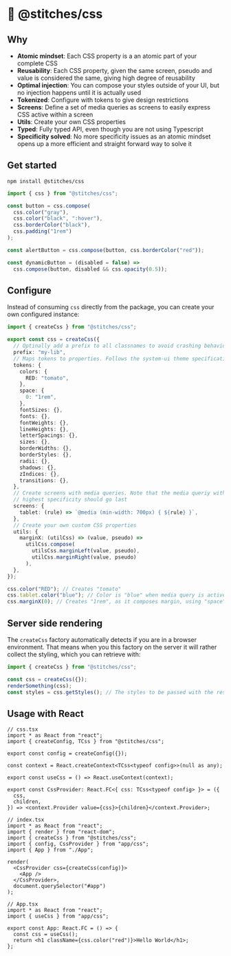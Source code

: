 # :thread: @stitches/css

## Why

- **Atomic mindset**: Each CSS property is a an atomic part of your complete CSS
- **Reusability**: Each CSS property, given the same screen, pseudo and value is considered the same, giving high degree of reusability
- **Optimal injection**: You can compose your styles outside of your UI, but no injection happens until it is actually used
- **Tokenized**: Configure with tokens to give design restrictions
- **Screens**: Define a set of media queries as screens to easily express CSS active within a screen
- **Utils**: Create your own CSS properties
- **Typed**: Fully typed API, even though you are not using Typescript
- **Specificity solved**: No more specificity issues as an atomic mindset opens up a more efficient and straight forward way to solve it

## Get started

`npm install @stitches/css`

```ts
import { css } from "@stitches/css";

const button = css.compose(
  css.color("gray"),
  css.color("black", ":hover"),
  css.borderColor("black"),
  css.padding("1rem")
);

const alertButton = css.compose(button, css.borderColor("red"));

const dynamicButton = (disabled = false) =>
  css.compose(button, disabled && css.opacity(0.5));
```

## Configure

Instead of consuming `css` directly from the package, you can create your own configured instance:

```ts
import { createCss } from "@stitches/css";

export const css = createCss({
  // Optinally add a prefix to all classnames to avoid crashing behaviour
  prefix: "my-lib",
  // Maps tokens to properties. Follows the system-ui theme specification: https://system-ui.com/theme
  tokens: {
    colors: {
      RED: "tomato",
    },
    space: {
      0: "1rem",
    },
    fontSizes: {},
    fonts: {},
    fontWeights: {},
    lineHeights: {},
    letterSpacings: {},
    sizes: {},
    borderWidths: {},
    borderStyles: {},
    radii: {},
    shadows: {},
    zIndices: {},
    transitions: {},
  },
  // Create screens with media queries. Note that the media queriy with the
  // highest specificity should go last
  screens: {
    tablet: (rule) => `@media (min-width: 700px) { ${rule} }`,
  },
  // Create your own custom CSS properties
  utils: {
    marginX: (utilCss) => (value, pseudo) =>
      utilCss.compose(
        utilsCss.marginLeft(value, pseudo),
        utilCss.marginRight(value, pseudo)
      ),
  },
});

css.color("RED"); // Creates "tomato"
css.tablet.color("blue"); // Color is "blue" when media query is active
css.marginX(0); // Creates "1rem", as it composes margin, using "space" from tokens
```

## Server side rendering

The `createCss` factory automatically detects if you are in a browser environment. That means when you this factory on the server it will rather collect the styling, which you can retrieve with:

```ts
import { createCss } from "@stitches/css";

const css = createCss({});
renderSomething(css);
const styles = css.getStyles(); // The styles to be passed with the resulting HTML
```

## Usage with React

```tsx
// css.tsx
import * as React from "react";
import { createConfig, TCss } from "@stitches/css";

export const config = createConfig({});

const context = React.createContext<TCss<typeof config>>(null as any);

export const useCss = () => React.useContext(context);

export const CssProvider: React.FC<{ css: TCss<typeof config> }> = ({
  css,
  children,
}) => <context.Provider value={css}>{children}</context.Provider>;
```

```tsx
// index.tsx
import * as React from "react";
import { render } from "react-dom";
import { createCss } from "@stitches/css";
import { config, CssProvider } from "app/css";
import { App } from "./App";

render(
  <CssProvider css={createCss(config)}>
    <App />
  </CssProvider>,
  document.querySelector("#app")
);
```

```tsx
// App.tsx
import * as React from "react";
import { useCss } from "app/css";

export const App: React.FC = () => {
  const css = useCss();
  return <h1 className={css.color("red")}>Hello World</h1>;
};
```
